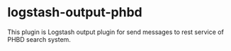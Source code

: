 # logstash-output-phbd
This plugin is Logstash output plugin for send messages to rest service of PHBD search system.
